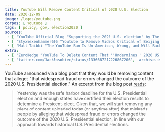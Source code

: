 ```yaml
---
title: YouTube Will Remove Content Critical of 2020 U.S. Election
date: 2020-12-09
image: /logos/youtube.png
corpos: [ youtube ]
tags: [ policy, gov, election2020 ]
sources:
 - [ 'YouTube Official Blog "Supporting the 2020 U.S. election" by The YouTube Team (9 Dec 2020)', 'archive.is/LppDR' ]
 - [ 'Styxhexenhammer666 "Youtube to Remove Videos Critical of Beijing Biden "Winning" Election (My Most Important Video Ever)" on BitChute (9 Dec 2020)', 'www.bitchute.com/video/4h9x6DSJwX0/' ]
 - [ 'Matt Taibbi "The YouTube Ban Is Un-American, Wrong, and Will Backfire" on Substack (11 Dec 2020)', 'taibbi.substack.com/p/the-youtube-ban-is-un-american-wrong' ]
extra:
 - [ 'ZeroHedge "YouTube To Delete Content That ''Undermines'' 2020 US Election Results" by Tyler Durden (9 Dec 2020)', 'archive.is/Kmo5j' ]
 - [ 'twitter.com/JackPosobiec/status/1336687212226867206', 'archive.is/7WaWn' ]
---
```


YouTube announced via a blog post that they would be removing
content that alleges "that widespread fraud or errors changed the outcome of
the 2020 U.S. Presidential election." An excerpt from the blog post
[reads](https://archive.is/LppDR#selection-1203.0-1203.450):

> Yesterday was the safe harbor deadline for the U.S. Presidential election and
> enough states have certified their election results to determine a
> President-elect. Given that, we will start removing any piece of content
> uploaded today (or anytime after) that misleads people by alleging that
> widespread fraud or errors changed the outcome of the 2020 U.S. Presidential
> election, in line with our approach towards historical U.S. Presidential
> elections.
